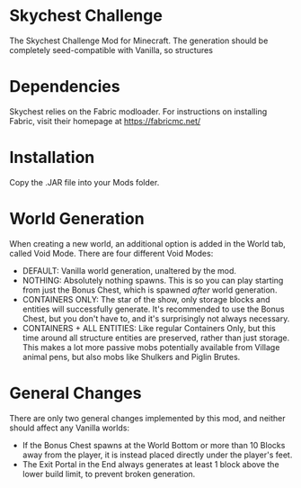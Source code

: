 # Skychest Challenge
The Skychest Challenge Mod for Minecraft. The generation should be completely seed-compatible with Vanilla, so structures 

# Dependencies
Skychest relies on the Fabric modloader. For instructions on installing Fabric, visit their homepage at https://fabricmc.net/

# Installation
Copy the .JAR file into your Mods folder.

# World Generation
When creating a new world, an additional option is added in the World tab, called Void Mode. There are four different Void Modes:
- DEFAULT: Vanilla world generation, unaltered by the mod.
- NOTHING: Absolutely nothing spawns. This is so you can play starting from just the Bonus Chest, which is spawned _after_ world generation.
- CONTAINERS ONLY: The star of the show, only storage blocks and entities will successfully generate. It's recommended to use the Bonus Chest, but you don't have to, and it's surprisingly not always necessary.
- CONTAINERS + ALL ENTITIES: Like regular Containers Only, but this time around all structure entities are preserved, rather than just storage. This makes a lot more passive mobs potentially available from Village animal pens, but also mobs like Shulkers and Piglin Brutes.

# General Changes
There are only two general changes implemented by this mod, and neither should affect any Vanilla worlds:
- If the Bonus Chest spawns at the World Bottom or more than 10 Blocks away from the player, it is instead placed directly under the player's feet.
- The Exit Portal in the End always generates at least 1 block above the lower build limit, to prevent broken generation.
